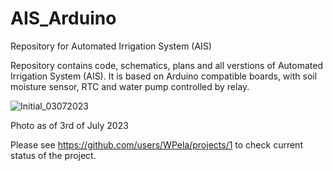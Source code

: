 # AIS_Arduino
Repository for Automated Irrigation System (AIS)

Repository contains code, schematics, plans and all verstions of Automated Irrigation System (AIS). It is based on Arduino compatible boards, with soil moisture sensor, RTC and water pump controlled by relay.

![Initial_03072023](https://github.com/WPela/AIS_Arduino/assets/62253932/cb6b5179-25cb-451b-88d8-314ccc06cb79)

Photo as of 3rd of July 2023


Please see https://github.com/users/WPela/projects/1 to check current status of the project.
